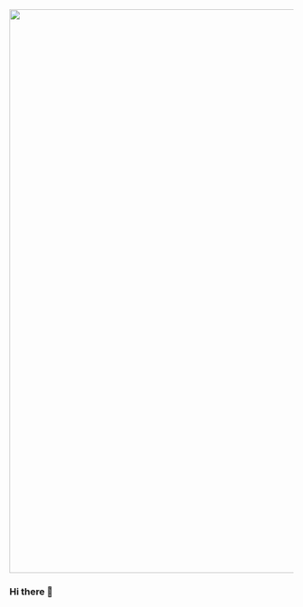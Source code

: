         
<div id="header" align="center">
  <img src="https://media.giphy.com/media/hTpnGgZZXVMfQt6R28/giphy.gif" width="1000" height="1000" />
</div>

### Hi there 👋

<!--
**FedorSannikov1988/FedorSannikov1988** is a ✨ _special_ ✨ repository because its `README.md` (this file) appears on your GitHub profile.

Here are some ideas to get you started:

- 🔭 I’m currently working on ...
- 🌱 I’m currently learning ...
- 👯 I’m looking to collaborate on ...
- 🤔 I’m looking for help with ...
- 💬 Ask me about ...
- 📫 How to reach me: ...
- 😄 Pronouns: ...
- ⚡ Fun fact: ...
-->
